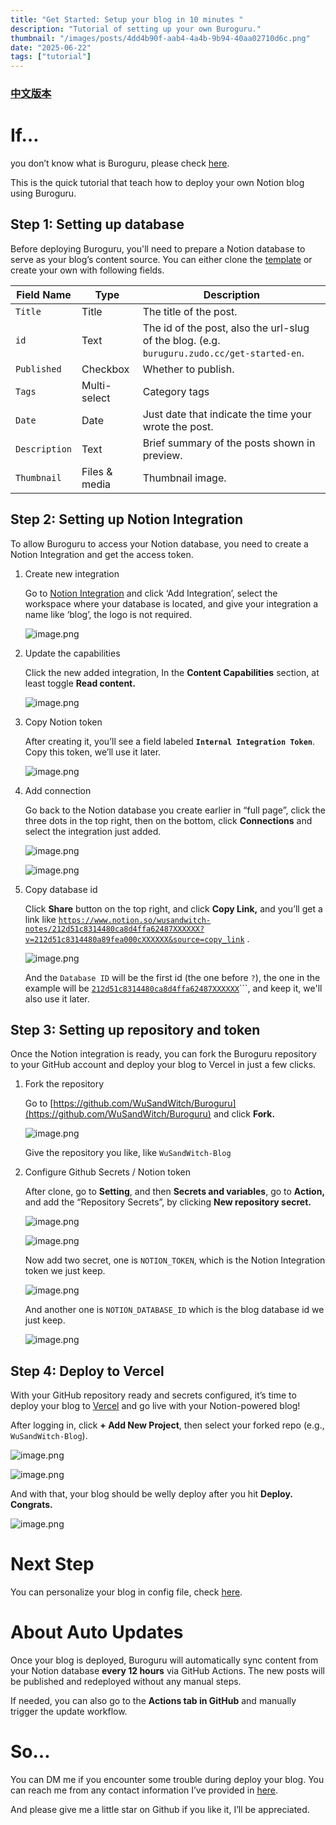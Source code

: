 ```yaml
---
title: "Get Started: Setup your blog in 10 minutes "
description: "Tutorial of setting up your own Buroguru."
thumbnail: "/images/posts/4dd4b90f-aab4-4a4b-9b94-40aa02710d6c.png"
date: "2025-06-22"
tags: ["tutorial"]
---
```


### [中文版本](https://buroguru.zudo.cc/posts/get-started-zh)


# If…


you don’t know what is Buroguru, please check [here](/21ad51c831448068b621f3b5def5dd2d).


This is the quick tutorial that teach how to deploy your own Notion blog using Buroguru.


## Step 1: Setting up database


Before deploying Buroguru, you'll need to prepare a Notion database to serve as your blog’s content source. You can either clone the [template](/21ad51c831448068b621f3b5def5dd2d?v=21ad51c8314480179bb6000cc439c73a) or create your own with following fields.


| Field Name    | Type          | Description                                                                                 |
| ------------- | ------------- | ------------------------------------------------------------------------------------------- |
| `Title`       | Title         | The title of the post.                                                                      |
| `id`          | Text          | The id of the post, also the url-slug of the blog. (e.g. `buruguru.zudo.cc/get-started-en`. |
| `Published`   | Checkbox      | Whether to publish.                                                                         |
| `Tags`        | Multi-select  | Category tags                                                                               |
| `Date`        | Date          | Just date that indicate the time your wrote the post.                                       |
| `Description` | Text          | Brief summary of the posts shown in preview.                                                |
| `Thumbnail`   | Files & media | Thumbnail image.                                                                            |


## Step 2: Setting up Notion Integration


To allow Buroguru to access your Notion database, you need to create a Notion Integration and get the access token.

1. Create new integration

	Go to [Notion Integration](https://www.notion.so/profile/integrations) and click ‘Add Integration’, select the workspace where your database is located, and give your integration a name like ‘blog’, the logo is not required.


	![image.png](/images/posts/0ce4bb4d-2e6b-464b-b62e-9b1f2da0ca60.png)

2. Update the capabilities

	Click the new added integration, In the **Content Capabilities** section, at least toggle **Read content.**


	![image.png](/images/posts/f8484a50-31de-48c5-b57d-1999fbe78df3.png)

3. Copy Notion token

	After creating it, you’ll see a field labeled **`Internal Integration Token`**. Copy this token, we’ll use it later.


	![image.png](/images/posts/170c91d5-6e42-4cb6-8ea8-60b48edb5a9d.png)

4. Add connection

	Go back to the Notion database you create earlier in “full page”, click the three dots in the top right, then on the bottom, click **Connections** and select the integration just added.


	![image.png](/images/posts/0c93a793-0277-4de2-af4c-1073b6a5de7e.png)


	![image.png](/images/posts/f440e655-1c16-4ab7-9f34-22de6385cd40.png)

5. Copy database id

	Click **Share** button on the top right, and click **Copy Link,** and you’ll get a link like [`https://www.notion.so/wusandwitch-notes/212d51c8314480ca8d4ffa62487XXXXXX?v=212d51c8314480a89fea000cXXXXXX&source=copy_link`](https://www.notion.so/wusandwitch-notes/212d51c8314480ca8d4ffa624873e734?v=212d51c8314480a89fea000c43f4e73f) .


	![image.png](/images/posts/063833f0-9918-4c50-b15b-95a5e5b25868.png)


	And the `Database ID` will be the first id (the one before `?`), the one in the example will be  [`212d51c8314480ca8d4ffa62487XXXXXX`](https://www.notion.so/wusandwitch-notes/212d51c8314480ca8d4ffa624873e734?v=212d51c8314480a89fea000c43f4e73f)```, and keep it, we'll also use it later.


## Step 3: Setting up repository and token


Once the Notion integration is ready, you can fork the Buroguru repository to your GitHub account and deploy your blog to Vercel in just a few clicks.

1. Fork the repository

	Go to [https://github.com/WuSandWitch/Buroguru](https://github.com/WuSandWitch/Buroguru) and click **Fork.**


	![image.png](/images/posts/5159b030-ba95-496c-ade2-0e6b028cb618.png)


	Give the repository you like, like `WuSandWitch-Blog`

2. Configure Github Secrets /  Notion token

	After clone, go to **Setting**, and then **Secrets and variables**, go to **Action,** and add the “Repository Secrets”, by clicking **New repository secret.**


	![image.png](/images/posts/ee9f2624-10e2-48eb-96c2-c1799192de04.png)


	![image.png](/images/posts/da0533f7-df50-4d4b-969d-d171f26c34d3.png)


	Now add two secret, one is `NOTION_TOKEN`, which is the Notion Integration token we just keep.


	![image.png](/images/posts/c80e2705-7ca3-455f-88ef-9e84725b4884.png)


	And another one is `NOTION_DATABASE_ID` which is the blog database id we just keep.


	![image.png](/images/posts/391712f1-950e-43c9-ae57-9f4b1b921161.png)


## Step 4: Deploy to Vercel


With your GitHub repository ready and secrets configured, it’s time to deploy your blog to [Vercel](https://vercel.com/) and go live with your Notion-powered blog!


After logging in, click **+ Add New Project**, then select your forked repo (e.g., `WuSandWitch-Blog`).


![image.png](/images/posts/e2a8452a-e998-4e99-be5b-2c80a1d1dfb7.png)


![image.png](/images/posts/836d8d59-09d6-4f85-957f-131de2e5675c.png)


And with that, your blog should be welly deploy after you hit **Deploy. Congrats.**


![image.png](/images/posts/9647741b-f512-403d-88be-a85ca5e69d68.png)


# Next Step


You can personalize your blog in config file, check [here](https://buroguru.zudo.cc/posts/config-guide-en).


# About Auto Updates


Once your blog is deployed, Buroguru will automatically sync content from your Notion database **every 12 hours** via GitHub Actions. The new posts will be published and redeployed without any manual steps.


If needed, you can also go to the **Actions tab in GitHub** and manually trigger the update workflow.


# So…


You can DM me if you encounter some trouble during deploy your blog. You can reach me from any contact information I’ve provided in [here](https://wusandwitch.zudo.cc/).


And please give me a little star on Github if you like it, I’ll be appreciated.

